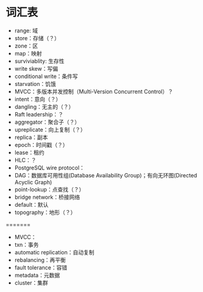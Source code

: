 # 词汇表

- range: 域
- store：存储（？）
- zone：区
- map：映射
- surviviablity: 生存性
- write skew：写偏
- conditional write：条件写
- starvation：饥饿
- MVCC：多版本并发控制（Multi-Version Concurrent Control）？
- intent：意向（？）
- dangling：无主的（？）
- Raft leadership：？
- aggregator：聚合子（？）
- upreplicate：向上复制（？）
- replica：副本
- epoch：时间戳（？）
- lease：租约
- HLC：？
- PostgreSQL wire protocol：
- DAG：数据库可用性组(Database Availability Group)；有向无环图(Directed Acyclic Graph)
- point-lookup：点查找（？）
- bridge network：桥接网络
- default：默认
- topography：地形（？）

=======
- MVCC：
- txn：事务
- automatic replication：自动复制
- rebalancing：再平衡
- fault tolerance：容错
- metadata：元数据
- cluster：集群

